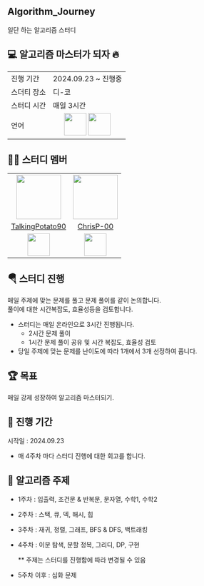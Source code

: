 ## Algorithm_Journey
일단 하는 알고리즘 스터디  

## 💻 알고리즘 마스터가 되자 🔥
<table>
  <tr>
    <td>진행 기간</td>
    <td>2024.09.23 ~ 진행중  </td>
  </tr>
  <tr>
    <td>스더티 장소</td>
    <td>디-코</td>
  </tr>
  <tr>
    <td>스터디 시간</td>
    <td>매일 3시간</td>
  </tr>
  <tr>
    <td>언어</td>
    <td align="center"><img src="https://github.com/user-attachments/assets/47236652-0e7c-43ca-a8ae-92177ad27f95" width="50">
    <img src="https://github.com/user-attachments/assets/e5ef9b30-c260-4e65-9cd8-32ff24bd94f9" width="50"></td>
  </tr>
</table>

## 🐲🐺 스터디 멤버
  <table>
    <tr>
      <td align="center"><a href="https://github.com/TalkingPotato90"><img src="https://avatars.githubusercontent.com/u/138276030?v=4" width="100"></a></td>
      <td align="center"><a href="https://github.com/ChrisP-00"><img src="https://avatars.githubusercontent.com/u/108470058?v=4" width="100"></a></td>
    </tr>
    <tr>
      <td align="center"><a href="https://github.com/TalkingPotato90">TalkingPotato90</a></td>
      <td align="center"><a href="https://github.com/ChrisP-00">ChrisP-00</a></td>
    </tr>
    <tr>
      <td align="center"><img src="https://github.com/user-attachments/assets/47236652-0e7c-43ca-a8ae-92177ad27f95" width="50"></td>
      <td align="center"><img src="https://github.com/user-attachments/assets/e5ef9b30-c260-4e65-9cd8-32ff24bd94f9" width="50"></td>
    </tr>
  </table>



## 🪂 스터디 진행  

매일 주제에 맞는 문제를 풀고 문제 풀이를 같이 논의합니다.  
풀이에 대한 시간복잡도, 효율성등을 검토합니다.  
- 스터디는 매일 온라인으로 3시간 진행됩니다.
  - 2시간 문제 풀이
  - 1시간 문제 풀이 공유 및 시간 복잡도, 효율성 검토
- 당일 주제에 맞는 문제를 난이도에 따라 1개에서 3개 선정하여 풉니다. 

## 🏆 목표
매일 강제 성장하여 알고리즘 마스터되기.


## 🎠 진행 기간
시작일 : 2024.09.23
* 매 4주차 마다 스터디 진행에 대한 회고를 합니다. 

## 🌈 알고리즘 주제
- 1주차 : 입출력, 조건문 & 반복문, 문자열, 수학1, 수학2
- 2주차 : 스택, 큐, 덱, 해시, 힙
- 3주차 : 재귀, 정렬, 그래프, BFS & DFS, 백트래킹
- 4주차 : 이분 탐색, 분할 정복, 그리디, DP, 구현

  ** 주제는 스터디를 진행함에 따라 변경될 수 있음
  
- 5주차 이후 : 심화 문제


